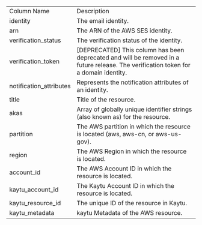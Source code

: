 <table>
	<tr><td>Column Name</td><td>Description</td></tr>
	<tr><td>identity</td><td>The email identity.</td></tr>
	<tr><td>arn</td><td>The ARN of the AWS SES identity.</td></tr>
	<tr><td>verification_status</td><td>The verification status of the identity.</td></tr>
	<tr><td>verification_token</td><td>[DEPRECATED] This column has been deprecated and will be removed in a future release. The verification token for a domain identity.</td></tr>
	<tr><td>notification_attributes</td><td>Represents the notification attributes of an identity.</td></tr>
	<tr><td>title</td><td>Title of the resource.</td></tr>
	<tr><td>akas</td><td>Array of globally unique identifier strings (also known as) for the resource.</td></tr>
	<tr><td>partition</td><td>The AWS partition in which the resource is located (aws, aws-cn, or aws-us-gov).</td></tr>
	<tr><td>region</td><td>The AWS Region in which the resource is located.</td></tr>
	<tr><td>account_id</td><td>The AWS Account ID in which the resource is located.</td></tr>
	<tr><td>kaytu_account_id</td><td>The Kaytu Account ID in which the resource is located.</td></tr>
	<tr><td>kaytu_resource_id</td><td>The unique ID of the resource in Kaytu.</td></tr>
	<tr><td>kaytu_metadata</td><td>kaytu Metadata of the AWS resource.</td></tr>
</table>